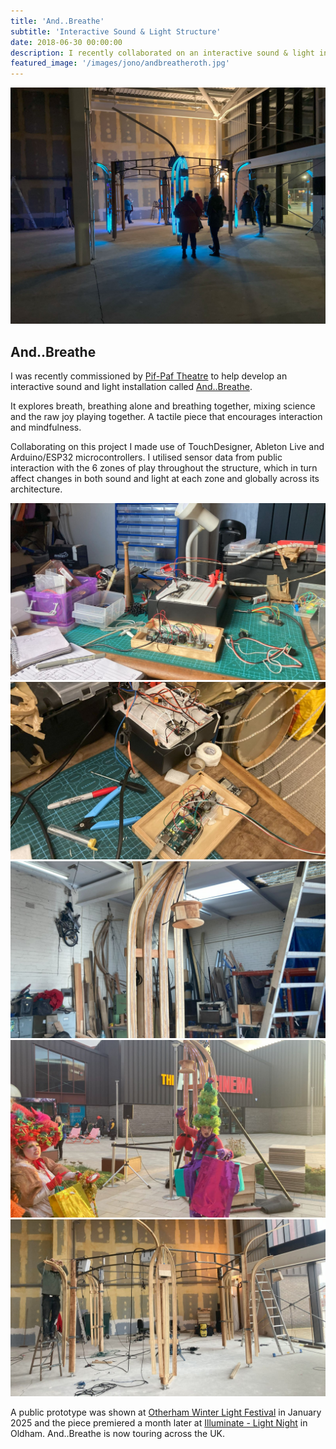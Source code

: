 ```yaml
---
title: 'And..Breathe'
subtitle: 'Interactive Sound & Light Structure'
date: 2018-06-30 00:00:00
description: I recently collaborated on an interactive sound & light installation with the wonderful Pif-Paf Theatre co.
featured_image: '/images/jono/andbreatheroth.jpg'
---
```


![](/images/jono/andbreatheroth.jpg)


## And..Breathe


I was recently commissioned by [Pif-Paf Theatre](https://pif-paf.co.uk) to help develop an interactive sound and light installation called [And..Breathe](https://pif-paf.co.uk/portfolio/and-breath).

It explores breath, breathing alone and breathing together, mixing science and the raw joy playing together. A tactile piece that encourages interaction and mindfulness.

Collaborating on this project I made use of TouchDesigner, Ableton Live and Arduino/ESP32 microcontrollers. I utilised sensor data from public interaction with the 6 zones of play throughout the structure, which in turn affect changes in both sound and light at each zone and globally across its architecture.

<div class="gallery" data-columns="1">
	<img src="/images/jono/deskab.jpg">
	<img src="/images/jono/ppdesk.jpg">
	<img src="/images/jono/ppworkshop3.jpg">
	<img src="/images/jono/ppxmasroth1.jpg">
	<img src="/images/jono/pprothwh1.jpg">
</div>

A public prototype was shown at [Otherham Winter Light Festival](https://fluxrotherham.org.uk/otherham-winter-light-festival-2025/) in January 2025 and the piece premiered a month later at [Illuminate - Light Night](https://hla.oldham.gov.uk/illuminate/) in Oldham. And..Breathe is now touring across the UK.

